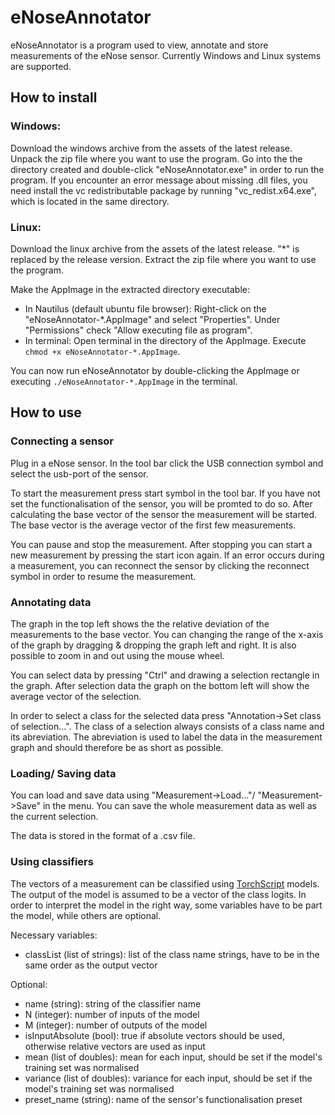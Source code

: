 # eNoseAnnotator

eNoseAnnotator is a program used to view, annotate and store measurements of the eNose sensor. Currently Windows and Linux systems are supported.

## How to install

### Windows:
Download the windows archive from the assets of the latest release.
Unpack the zip file where you want to use the program. Go into the the directory created and double-click "eNoseAnnotator.exe" in order to run the program.
If you encounter an error message about missing .dll files, you need install the vc redistributable package by running "vc_redist.x64.exe", which is located in the same directory.

### Linux:
Download the linux archive from the assets of the latest release. "\*" is replaced by the release version. Extract the zip file where you want to use the program.

Make the AppImage in the extracted directory executable: 
- In Nautilus (default ubuntu file browser): Right-click on the "eNoseAnnotator-\*.AppImage" and select "Properties". Under "Permissions" check "Allow executing file as program".
- In terminal: Open terminal in the directory of the AppImage. Execute `chmod +x eNoseAnnotator-*.AppImage`.

You can now run eNoseAnnotator by double-clicking the AppImage or executing `./eNoseAnnotator-*.AppImage` in the terminal.

## How to use

### Connecting a sensor

Plug in a eNose sensor. In the tool bar click the USB connection symbol and select the usb-port of the sensor. 

To start the measurement press start symbol in the tool bar. If you have not set the functionalisation of the sensor, you will be promted to do so. After calculating the base vector of the sensor the measurement will be started. The base vector is the average vector of the first few measurements.

You can pause and stop the measurement. After stopping you can start a new measurement by pressing the start icon again. If an error occurs during a measurement, you can reconnect the sensor by clicking the reconnect symbol in order to resume the measurement. 

### Annotating data

The graph in the top left shows the the relative deviation of the measurements to the base vector. You can changing the range of the x-axis of the graph by dragging & dropping the graph left and right. It is also possible to zoom in and out using the mouse wheel. 

You can select data by pressing "Ctrl" and drawing a selection rectangle in the graph. After selection data the graph on the bottom left will show the average vector of the selection. 

In order to select a class for the selected data press "Annotation->Set class of selection...". The class of a selection always consists of a class name and its abreviation. The abreviation is used to label the data in the measurement graph and should therefore be as short as possible.

### Loading/ Saving data

You can load and save data using "Measurement->Load..."/ "Measurement->Save" in the menu. You can save the whole measurement data as well as the current selection. 

The data is stored in the format of a .csv file.

### Using classifiers

The vectors of a measurement can be classified using [TorchScript](https://pytorch.org/tutorials/advanced/cpp_export.html) models. The output of the model is assumed to be a vector of the class logits. In order to interpret the model in the right way, some variables have to be part the model, while others are optional.

Necessary variables:
- classList (list of strings): list of the class name strings, have to be in the same order as the output vector

Optional:
- name (string): string of the classifier name
- N (integer): number of inputs of the model
- M (integer): number of outputs of the model
- isInputAbsolute (bool): true if absolute vectors should be used, otherwise relative vectors are used as input
- mean (list of doubles): mean for each input, should be set if the model's training set was normalised
- variance (list of doubles): variance for each input, should be set if the model's training set was normalised
- preset_name (string): name of the sensor's functionalisation preset 
